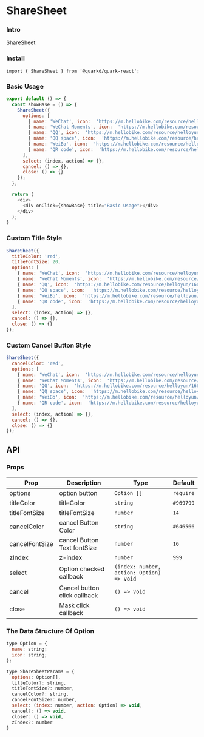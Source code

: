 # ShareSheet

### Intro

ShareSheet

### Install
```tsx
import { ShareSheet } from '@quarkd/quark-react';
```

### Basic Usage
```js
export default () => {
  const showBase = () => {
    ShareSheet({
      options: [
        { name: 'WeChat', icon:  'https://m.hellobike.com/resource/helloyun/16682/LY3mn00VTX.png' },
        { name: 'WeChat Moments', icon:  'https://m.hellobike.com/resource/helloyun/16682/QOiMPs9BLj.png' },
        { name: 'QQ', icon:  'https://m.hellobike.com/resource/helloyun/16682/J4TWX9Jpca.png' },
        { name: 'QQ space', icon:  'https://m.hellobike.com/resource/helloyun/16682/wG7wG2CHQx.png' },
        { name: 'WeiBo', icon:  'https://m.hellobike.com/resource/helloyun/16682/vt_vyR3M8I.png' },
        { name: 'QR code', icon:  'https://m.hellobike.com/resource/helloyun/16682/hvu4xjJpNY.png' },
      ],
      select: (index, action) => {},
      cancel: () => {},
      close: () => {}
    });
  };

  return (
    <div>
      <div onClick={showBase} title="Basic Usage"></div>
    </div>
  );
}

```


### Custom Title Style

```js
ShareSheet({
  titleColor: 'red',
  titleFontSize: 20,
  options: [
    { name: 'WeChat', icon:  'https://m.hellobike.com/resource/helloyun/16682/LY3mn00VTX.png' },
    { name: 'WeChat Moments', icon:  'https://m.hellobike.com/resource/helloyun/16682/QOiMPs9BLj.png' },
    { name: 'QQ', icon:  'https://m.hellobike.com/resource/helloyun/16682/J4TWX9Jpca.png' },
    { name: 'QQ space', icon:  'https://m.hellobike.com/resource/helloyun/16682/wG7wG2CHQx.png' },
    { name: 'WeiBo', icon:  'https://m.hellobike.com/resource/helloyun/16682/vt_vyR3M8I.png' },
    { name: 'QR code', icon:  'https://m.hellobike.com/resource/helloyun/16682/hvu4xjJpNY.png' },
  ],
  select: (index, action) => {},
  cancel: () => {},
  close: () => {}
});
```

### Custom Cancel Button Style
```js
ShareSheet({
  cancelColor: 'red',
  options: [
    { name: 'WeChat', icon:  'https://m.hellobike.com/resource/helloyun/16682/LY3mn00VTX.png' },
    { name: 'WeChat Moments', icon:  'https://m.hellobike.com/resource/helloyun/16682/QOiMPs9BLj.png' },
    { name: 'QQ', icon:  'https://m.hellobike.com/resource/helloyun/16682/J4TWX9Jpca.png' },
    { name: 'QQ space', icon:  'https://m.hellobike.com/resource/helloyun/16682/wG7wG2CHQx.png' },
    { name: 'WeiBo', icon:  'https://m.hellobike.com/resource/helloyun/16682/vt_vyR3M8I.png' },
    { name: 'QR code', icon:  'https://m.hellobike.com/resource/helloyun/16682/hvu4xjJpNY.png' },
  ],
  select: (index, action) => {},
  cancel: () => {},
  close: () => {}
});
```

## API

### Props

| Prop         | Description                             | Type   | Default           |
|--------------|----------------------------------|--------|------------------|
| options      | option button | `Option []  `                   | `require` |
| titleColor   | titleColor | `string  `              |     `#969799`        |
| titleFontSize | titleFontSize| `number `               |    `14`         |
| cancelColor  | cancel Button Color| `string`                   | `#646566`
| cancelFontSize  | cancel Button Text fontSize | `number `               |     `16`        |
| zIndex       | z-index | `number`                |      `999`      |
| select       | Option checked callback  |     `(index: number, action: Option) => void`     ||
| cancel       |  Cancel button click callback |    `() => void`      ||
| close        | Mask click callback  |      `() => void`    ||


### The Data Structure Of Option
```js
type Option = {
  name: string;
  icon: string;
};

type ShareSheetParams = {
  options: Option[],
  titleColor?: string,
  titleFontSize?: number,
  cancelColor?: string,
  cancelFontSize?: number,
  select: (index: number, action: Option) => void,
  cancel?: () => void,
  close?: () => void,
  zIndex?: number
}
```